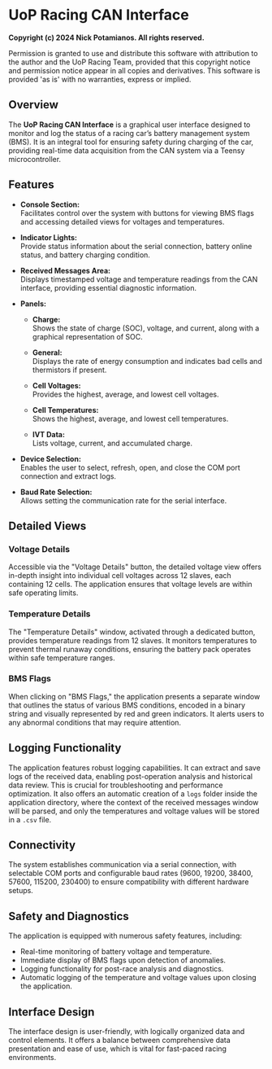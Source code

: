 # UoP Racing CAN Interface

**Copyright (c) 2024 Nick Potamianos. All rights reserved.**

Permission is granted to use and distribute this software with attribution to the author and the UoP Racing Team, provided that this copyright notice and permission notice appear in all copies and derivatives. This software is provided 'as is' with no warranties, express or implied.

## Overview

The **UoP Racing CAN Interface** is a graphical user interface designed to monitor and log the status of a racing car’s battery management system (BMS). It is an integral tool for ensuring safety during charging of the car, providing real-time data acquisition from the CAN system via a Teensy microcontroller.

## Features

- **Console Section:**  
  Facilitates control over the system with buttons for viewing BMS flags and accessing detailed views for voltages and temperatures.

- **Indicator Lights:**  
  Provide status information about the serial connection, battery online status, and battery charging condition.

- **Received Messages Area:**  
  Displays timestamped voltage and temperature readings from the CAN interface, providing essential diagnostic information.

- **Panels:**
  - **Charge:**  
    Shows the state of charge (SOC), voltage, and current, along with a graphical representation of SOC.
  
  - **General:**  
    Displays the rate of energy consumption and indicates bad cells and thermistors if present.
  
  - **Cell Voltages:**  
    Provides the highest, average, and lowest cell voltages.
  
  - **Cell Temperatures:**  
    Shows the highest, average, and lowest cell temperatures.
  
  - **IVT Data:**  
    Lists voltage, current, and accumulated charge.

- **Device Selection:**  
  Enables the user to select, refresh, open, and close the COM port connection and extract logs.

- **Baud Rate Selection:**  
  Allows setting the communication rate for the serial interface.

## Detailed Views

### Voltage Details

Accessible via the "Voltage Details" button, the detailed voltage view offers in-depth insight into individual cell voltages across 12 slaves, each containing 12 cells. The application ensures that voltage levels are within safe operating limits.


### Temperature Details

The "Temperature Details" window, activated through a dedicated button, provides temperature readings from 12 slaves. It monitors temperatures to prevent thermal runaway conditions, ensuring the battery pack operates within safe temperature ranges.


### BMS Flags

When clicking on "BMS Flags," the application presents a separate window that outlines the status of various BMS conditions, encoded in a binary string and visually represented by red and green indicators. It alerts users to any abnormal conditions that may require attention.

## Logging Functionality

The application features robust logging capabilities. It can extract and save logs of the received data, enabling post-operation analysis and historical data review. This is crucial for troubleshooting and performance optimization. It also offers an automatic creation of a `logs` folder inside the application directory, where the context of the received messages window will be parsed, and only the temperatures and voltage values will be stored in a `.csv` file.

## Connectivity

The system establishes communication via a serial connection, with selectable COM ports and configurable baud rates (9600, 19200, 38400, 57600, 115200, 230400) to ensure compatibility with different hardware setups.

## Safety and Diagnostics

The application is equipped with numerous safety features, including:

- Real-time monitoring of battery voltage and temperature.
- Immediate display of BMS flags upon detection of anomalies.
- Logging functionality for post-race analysis and diagnostics.
- Automatic logging of the temperature and voltage values upon closing the application.

## Interface Design

The interface design is user-friendly, with logically organized data and control elements. It offers a balance between comprehensive data presentation and ease of use, which is vital for fast-paced racing environments.
